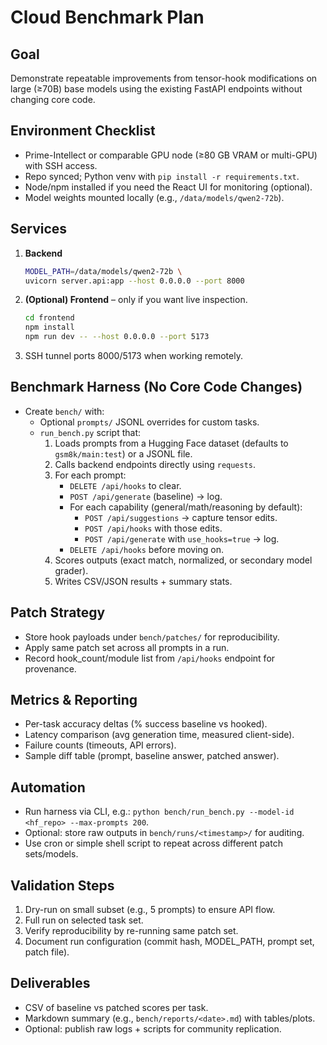 # Cloud Benchmark Plan

## Goal
Demonstrate repeatable improvements from tensor-hook modifications on large (≥70B) base models using the existing FastAPI endpoints without changing core code.

## Environment Checklist
- Prime-Intellect or comparable GPU node (≥80 GB VRAM or multi-GPU) with SSH access.
- Repo synced; Python venv with `pip install -r requirements.txt`.
- Node/npm installed if you need the React UI for monitoring (optional).
- Model weights mounted locally (e.g., `/data/models/qwen2-72b`).

## Services
1. **Backend**
   ```bash
   MODEL_PATH=/data/models/qwen2-72b \
   uvicorn server.api:app --host 0.0.0.0 --port 8000
   ```
2. **(Optional) Frontend** – only if you want live inspection.
   ```bash
   cd frontend
   npm install
   npm run dev -- --host 0.0.0.0 --port 5173
   ```
3. SSH tunnel ports 8000/5173 when working remotely.

## Benchmark Harness (No Core Code Changes)
- Create `bench/` with:
  - Optional `prompts/` JSONL overrides for custom tasks.
  - `run_bench.py` script that:
    1. Loads prompts from a Hugging Face dataset (defaults to `gsm8k/main:test`) or a JSONL file.
    2. Calls backend endpoints directly using `requests`.
    3. For each prompt:
       - `DELETE /api/hooks` to clear.
       - `POST /api/generate` (baseline) → log.
       - For each capability (general/math/reasoning by default):
         - `POST /api/suggestions` → capture tensor edits.
         - `POST /api/hooks` with those edits.
         - `POST /api/generate` with `use_hooks=true` → log.
       - `DELETE /api/hooks` before moving on.
    4. Scores outputs (exact match, normalized, or secondary model grader).
    5. Writes CSV/JSON results + summary stats.

## Patch Strategy
- Store hook payloads under `bench/patches/` for reproducibility.
- Apply same patch set across all prompts in a run.
- Record hook_count/module list from `/api/hooks` endpoint for provenance.

## Metrics & Reporting
- Per-task accuracy deltas (% success baseline vs hooked).
- Latency comparison (avg generation time, measured client-side).
- Failure counts (timeouts, API errors).
- Sample diff table (prompt, baseline answer, patched answer).

## Automation
- Run harness via CLI, e.g.: `python bench/run_bench.py --model-id <hf_repo> --max-prompts 200`.
- Optional: store raw outputs in `bench/runs/<timestamp>/` for auditing.
- Use cron or simple shell script to repeat across different patch sets/models.

## Validation Steps
1. Dry-run on small subset (e.g., 5 prompts) to ensure API flow.
2. Full run on selected task set.
3. Verify reproducibility by re-running same patch set.
4. Document run configuration (commit hash, MODEL_PATH, prompt set, patch file).

## Deliverables
- CSV of baseline vs patched scores per task.
- Markdown summary (e.g., `bench/reports/<date>.md`) with tables/plots.
- Optional: publish raw logs + scripts for community replication.
